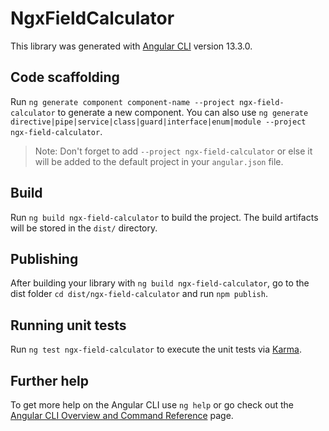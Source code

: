 # NgxFieldCalculator

This library was generated with [Angular CLI](https://github.com/angular/angular-cli) version 13.3.0.

## Code scaffolding

Run `ng generate component component-name --project ngx-field-calculator` to generate a new component. You can also use `ng generate directive|pipe|service|class|guard|interface|enum|module --project ngx-field-calculator`.
> Note: Don't forget to add `--project ngx-field-calculator` or else it will be added to the default project in your `angular.json` file. 

## Build

Run `ng build ngx-field-calculator` to build the project. The build artifacts will be stored in the `dist/` directory.

## Publishing

After building your library with `ng build ngx-field-calculator`, go to the dist folder `cd dist/ngx-field-calculator` and run `npm publish`.

## Running unit tests

Run `ng test ngx-field-calculator` to execute the unit tests via [Karma](https://karma-runner.github.io).

## Further help

To get more help on the Angular CLI use `ng help` or go check out the [Angular CLI Overview and Command Reference](https://angular.io/cli) page.
